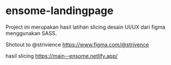 # ensome-landingpage

Project ini merupakan hasil latihan slicing desain UI/UX dari figma menggunakan SASS.

Shotout to @strivience https://www.figma.com/@strivence

hasil slicing https://main--ensome.netlify.app/
